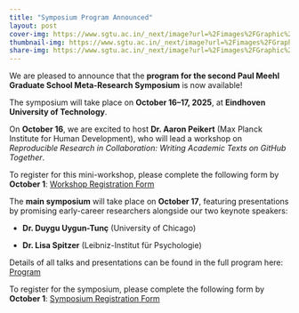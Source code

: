 ```yaml
---
title: "Symposium Program Announced"
layout: post
cover-img: https://www.sgtu.ac.in/_next/image?url=%2Fimages%2FGraphic%2Fconference.jpg&w=1920&q=75
thumbnail-img: https://www.sgtu.ac.in/_next/image?url=%2Fimages%2FGraphic%2Fconference.jpg&w=1920&q=75
share-img: https://www.sgtu.ac.in/_next/image?url=%2Fimages%2FGraphic%2Fconference.jpg&w=1920&q=75
---
```


We are pleased to announce that the **program for the second Paul Meehl Graduate School Meta-Research Symposium** is now available!

The symposium will take place on **October 16–17, 2025**, at **Eindhoven University of Technology**.

On **October 16**, we are excited to host **Dr. Aaron Peikert** (Max Planck Institute for Human Development), who will lead a workshop on *Reproducible Research in Collaboration: Writing Academic Texts on GitHub Together*.

To register for this mini-workshop, please complete the following form by **October 1**: [Workshop Registration Form](https://forms.office.com/Pages/ResponsePage.aspx?id=R_J9zM5gD0qddXBM9g78ZP_Kihp-VglPgWom9gajHXdUMDlUNDAyV0ExUVA2OUhTNTVESzQ0UjRQSS4u)

The **main symposium** will take place on **October 17**, featuring presentations by promising early-career researchers alongside our two keynote speakers:

- **Dr. Duygu Uygun-Tunç** (University of Chicago)

- **Dr. Lisa Spitzer** (Leibniz-Institut für Psychologie)

Details of all talks and presentations can be found in the full program here: [Program](https://docs.google.com/document/d/1bL-hOlc0g21JxLk2w_87tUy3dQVWYi8u9KPYZNCxndo/edit?usp=sharing)

To register for the symposium, please complete the following form by **October 1**: [Symposium Registration Form](https://forms.office.com/Pages/ResponsePage.aspx?id=R_J9zM5gD0qddXBM9g78ZP_Kihp-VglPgWom9gajHXdUOUtTRVM5UkdCRkxFN0RVWFZJNVpMMTZPMi4u)
